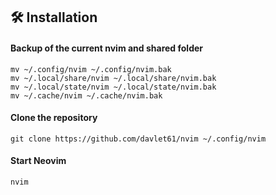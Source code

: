 ## 🛠️ Installation

#### Backup of the current nvim and shared folder

```shell
mv ~/.config/nvim ~/.config/nvim.bak
mv ~/.local/share/nvim ~/.local/share/nvim.bak
mv ~/.local/state/nvim ~/.local/state/nvim.bak
mv ~/.cache/nvim ~/.cache/nvim.bak
```


#### Clone the repository

```shell
git clone https://github.com/davlet61/nvim ~/.config/nvim
```

#### Start Neovim

```shell
nvim
```
